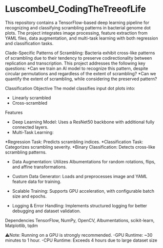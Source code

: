 # LuscombeU_CodingTheTreeofLife
This repository contains a TensorFlow-based deep learning pipeline for recognizing and classifying scrambling patterns in bacterial genome dot plots. The project integrates image processing, feature extraction from YAML files, data augmentation, and multi-task learning with both regression and classification tasks.

Clade-Specific Patterns of Scrambling:
Bacteria exhibit cross-like patterns of scrambling due to their tendency to preserve codirectionality between replication and transcription. This project addresses the following key questions:
*Can we train an AI model to recognize this pattern, despite circular permutations and regardless of the extent of scrambling?
*Can we quantify the extent of scrambling, while considering the preserved pattern?

Classification Objective
The model classifies input dot plots into:
- Linearly scrambled
- Cross-scrambled

Features
- Deep Learning Model: Uses a ResNet50 backbone with additional fully connected layers.
- Multi-Task Learning:

*Regression Task: Predicts scrambling indices.
*Classification Task: Categorizes scrambling severity.
*Binary Classification: Detects cross-like scrambling patterns.

- Data Augmentation: Utilizes Albumentations for random rotations, flips, and affine transformations.

- Custom Data Generator: Loads and preprocesses image and YAML feature data for training.

- Scalable Training: Supports GPU acceleration, with configurable batch size and epochs.

- Logging & Error Handling: Implements structured logging for better debugging and dataset validation.

Dependencies
TensorFlow, NumPy, OpenCV, Albumentations, scikit-learn, Matplotlib, tqdm

⚠Note: Running on a GPU is strongly recommended.
-GPU Runtime: ~30 minutes to 1 hour.
-CPU Runtime: Exceeds 4 hours due to large dataset size
